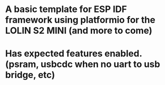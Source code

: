 # A basic template for ESP IDF framework using platformio for the LOLIN S2 MINI (and more to come)
# Has expected features enabled. (psram, usbcdc when no uart to usb bridge, etc)